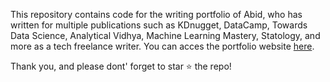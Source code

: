 This repository contains code for the writing portfolio of Abid, who has written for multiple publications such as KDnugget, DataCamp, Towards Data Science, Analytical Vidhya, Machine Learning Mastery, Statology, and more as a tech freelance writer. You can acces the portfolio website [here](https://abidaliawan.com/).

Thank you, and please dont' forget to star ⭐ the repo!